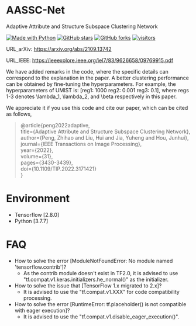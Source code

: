 # AASSC-Net
Adaptive Attribute and Structure Subspace Clustering Network

[python-img]: https://img.shields.io/github/languages/top/ZhihaoPENG-CityU/TIP22---AASSC-Net?color=lightgrey
[stars-img]: https://img.shields.io/github/stars/ZhihaoPENG-CityU/TIP22---AASSC-Net?color=yellow
[stars-url]: https://github.com/ZhihaoPENG-CityU/TIP22---AASSC-Net/stargazers
[fork-img]: https://img.shields.io/github/forks/ZhihaoPENG-CityU/TIP22---AASSC-Net?color=lightblue&label=fork
[fork-url]: https://github.com/ZhihaoPENG-CityU/TIP22---AASSC-Net/network/members
[visitors-img]: https://visitor-badge.glitch.me/badge?page_id=ZhihaoPENG-CityU.TIP22---AASSC-Net
[aassc-url]: https://github.com/ZhihaoPENG-CityU/TIP22---AASSC-Net

[![Made with Python][python-img]][aassc-url]
[![GitHub stars][stars-img]][stars-url]
[![GitHub forks][fork-img]][fork-url]
[![visitors][visitors-img]][aassc-url]


URL_arXiv: https://arxiv.org/abs/2109.13742

URL_IEEE: https://ieeexplore.ieee.org/iel7/83/9626658/09769915.pdf

We have added remarks in the code, where the specific details can correspond to the explanation in the paper. A better clustering performance can be obtained by fine-tuning the hyperparameters. For example, the hyperparameters of UMIST is: [reg1: 1000 reg2: 0.001 reg3: 0.1], where regs 1-3 denotes \lambda_1, \lambda_2, and \beta respectively in this paper.

We appreciate it if you use this code and cite our paper, which can be cited as follows,
> @article{peng2022adaptive, <br>
>   title={Adaptive Attribute and Structure Subspace Clustering Network}, <br>
>   author={Peng, Zhihao and Liu, Hui and Jia, Yuheng and Hou, Junhui},  <br>
>   journal={IEEE Transactions on Image Processing},  <br>
>   year={2022}, <br>
>   volume={31}, <br> 
>   pages={3430-3439}, <br>
>   doi={10.1109/TIP.2022.3171421} <br>
> } <br>

# Environment
+ Tensorflow [2.8.0]
+ Python [3.7.7]

# FAQ
+ How to solve the error [ModuleNotFoundError: No module named 'tensorflow.contrib']?
  +   As the contrib module doesn't exist in TF2.0, it is advised to use "tf.compat.v1.keras.initializers.he_normal()" as the initializer.
+ How to solve the issue that [TensorFlow 1.x migrated to 2.x]?
  +   It is advised to use the "tf.compat.v1.XXX" for code compatibility processing.
+ How to solve the error [RuntimeError: tf.placeholder() is not compatible with eager execution]?
  +   It is advised to use the "tf.compat.v1.disable_eager_execution()".
